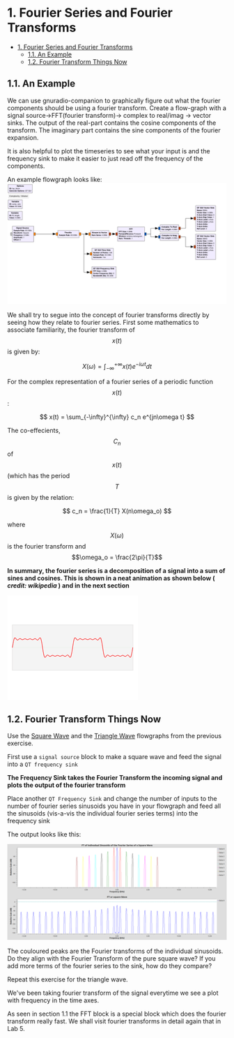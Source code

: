 # 1. Fourier Series and Fourier Transforms
<!-- TOC -->

- [1. Fourier Series and Fourier Transforms](#1-fourier-series-and-fourier-transforms)
    - [1.1. An Example](#11-an-example)
    - [1.2. Fourier Transform Things Now](#12-fourier-transform-things-now)

<!-- /TOC -->

## 1.1. An Example

We can use gnuradio-companion to graphically figure out what the fourier components should be using a fourier transform.  Create a flow-graph with a signal source->FFT(fourier transform)-> complex to real/imag -> vector sinks.  The output of the real-part contains the cosine components of the transform.  The imaginary part contains the sine components of the fourier expansion.  

It is also helpful to plot the timeseries to see what your input is and the frequency sink to make it easier to just read off the frequency of the components.  

An example flowgraph looks like:
![sawtooth](img/3.png) 

We shall try to segue into the concept of fourier transforms directly by seeing how they relate to fourier series. First some mathematics to associate familiarity, the fourier transform of $$x(t)$$ is given by:

$$
X(\omega) = \int_{-\infty}^{+\infty}x(t)e^{-i\omega t}dt
$$

For the complex representation of a fourier series of a periodic function $$x(t)$$ :

$$
x(t) = \sum_{-\infty}^{\infty} c_n e^{jn\omega t}
$$

The co-effecients, $$ C_n $$ of $$ x(t) $$ (which  has the period $$ T $$ is given by the relation:

$$
c_n = \frac{1}{T} X(n\omega_o)
$$

where $$X(\omega)$$ is the fourier transform and $$\omega_o = \frac{2\pi}{T}$$

**In summary, the fourier series is a decomposition of a signal into a sum of sines and cosines. This is shown in a neat animation as shown below ( *credit: wikipedia* ) and in the next section**

![animation FS](img/Fourier_series_and_transform.gif)

## 1.2. Fourier Transform Things Now

Use the [Square Wave](../03/#13-a-sqaure-wave) and the [Triangle Wave](../03/#14-a-triangle-wave) flowgraphs from the previous exercise.

First use a ``signal source`` block to make a square wave and feed the signal into a ``QT frequency sink``

**The Frequency Sink takes the Fourier Transform the incoming signal and plots the output of the fourier transform**

Place another ``QT Frequency Sink`` and change the number of inputs to the number of fourier series sinusoids you have in your flowgraph and feed all the sinusoids (vis-a-vis the individual fourier series terms) into the frequency sink 

The output looks like this:

![1.png](img/1.png)

The couloured peaks are the Fourier transforms of the individual sinusoids. Do they align with the Fourier Transform of the pure square wave? If you add more terms of the fourier series to the sink, how do they compare?

Repeat this exercise for the triangle wave.

We've been taking fourier transform of the signal everytime we see a plot with frequency in the time axes. 

As seen in section 1.1 the FFT block is a special block which does the fourier transform really fast. We shall visit fourier transforms in detail again that in Lab 5. 